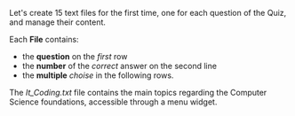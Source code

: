 Let's create 15 text files for the first time, one for each question of the Quiz, and manage their content. 

Each **File** contains:
* the **question** on the *first* row
* the **number** of the *correct* answer on the second line
* the **multiple** *choise* in the following rows.

The *It_Coding.txt* file contains the main topics regarding the Computer Science foundations, accessible through a menu widget. 
